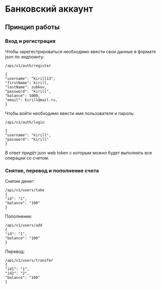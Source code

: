 # Банковский аккаунт
## Принцип работы
### Вход и регистрация
Чтобы зарегестрироваться необходимо ввести свои данные в формате json по эндпоинту:
```
/api/v1/auth/register

{
"username": "kirill13",
"firstName": kirill,
"lastName": zubkov,
"password": "kirill",
"balance": 1000,
"email": kirill@mail.ru,
}
```
Чтобы войти необходимо ввести имя пользователя и пароль:
```
/api/v1/auth/login

{
"username": "kirill",
"password": "kirill"
}
```
В ответ придёт json web token с которым можно будет выполнять все операции со счетом.

### Снятие, перевод и пополнение счета

Снятие денег:
```
/api/v1/users/take
{
"id": "1",
"balance": "100"
}
```
Пополнение:
```
/api/v1/users/add
{
"id": "1",
"balance": "100"
}
```
Перевод:
```
/api/v1/users/transfer
{
"id1": "1",
"id2": "2",
"balance": "100"
}
```
